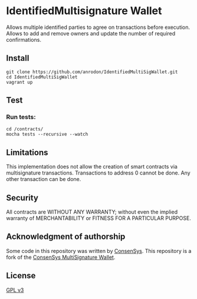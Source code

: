 IdentifiedMultisignature Wallet
===================

Allows multiple identified parties to agree on transactions before execution. Allows to add and remove owners and update the number of required confirmations.

Install
-------------
```
git clone https://github.com/anrodon/IdentifiedMultiSigWallet.git
cd IdentifiedMultiSigWallet
vagrant up
```

Test
-------------
### Run tests:
```
cd /contracts/
mocha tests --recursive --watch
```

Limitations
-------------
This implementation does not allow the creation of smart contracts via multisignature transactions.
Transactions to address 0 cannot be done. Any other transaction can be done.

Security
-------------
All contracts are WITHOUT ANY WARRANTY; without even the implied warranty of MERCHANTABILITY or FITNESS FOR A PARTICULAR PURPOSE.

Acknowledgment of authorship
-------------
Some code in this repository was written by [ConsenSys](https://github.com/ConsenSys). This repository is a fork of the [ConsenSys MultiSignature Wallet](https://github.com/ConsenSys/MultiSigWallet).

License
-------------
[GPL v3](https://www.gnu.org/licenses/gpl-3.0.txt)
